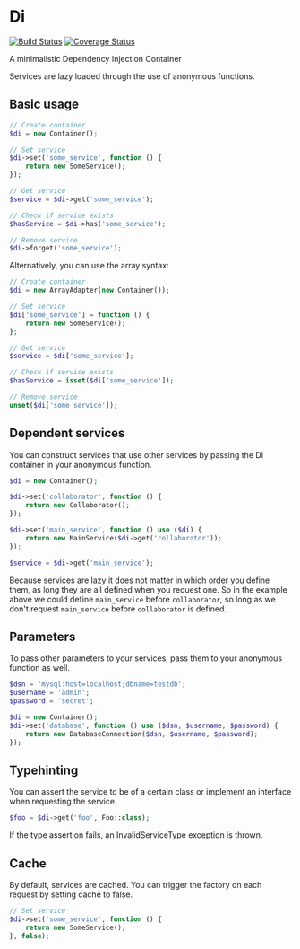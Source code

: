 # Di 

[![Build Status](https://travis-ci.org/Stratadox/Di.svg?branch=master)](https://travis-ci.org/Stratadox/Di)
[![Coverage Status](https://coveralls.io/repos/github/Stratadox/Di/badge.svg?branch=master)](https://coveralls.io/github/Stratadox/Di?branch=master)

A minimalistic Dependency Injection Container

Services are lazy loaded through the use of anonymous functions.

## Basic usage

```php
// Create container
$di = new Container();

// Set service
$di->set('some_service', function () {
    return new SomeService();
});

// Get service
$service = $di->get('some_service');

// Check if service exists
$hasService = $di->has('some_service');

// Remove service
$di->forget('some_service');
```

Alternatively, you can use the array syntax:

```php
// Create container
$di = new ArrayAdapter(new Container());

// Set service
$di['some_service'] = function () {
    return new SomeService();
};

// Get service
$service = $di['some_service'];

// Check if service exists
$hasService = isset($di['some_service']);

// Remove service
unset($di['some_service']);
```

## Dependent services

You can construct services that use other services by passing the DI container in your anonymous function.

```php
$di = new Container();

$di->set('collaborator', function () {
    return new Collaborator();
});

$di->set('main_service', function () use ($di) {
    return new MainService($di->get('collaborator'));
});

$service = $di->get('main_service');
```

Because services are lazy it does not matter in which order you define them, as long they are all defined when you request one.
So in the example above we could define `main_service` before `collaborator`, so long as we don't request `main_service` before `collaborator` is defined.

## Parameters

To pass other parameters to your services, pass them to your anonymous function as well.

```php
$dsn = 'mysql:host=localhost;dbname=testdb';
$username = 'admin';
$password = 'secret';

$di = new Container();
$di->set('database', function () use ($dsn, $username, $password) {
    return new DatabaseConnection($dsn, $username, $password);
});
```

## Typehinting

You can assert the service to be of a certain class or implement an interface when requesting the service.
```php
$foo = $di->get('foo', Foo::class);
```
If the type assertion fails, an InvalidServiceType exception is thrown.

## Cache

By default, services are cached. You can trigger the factory on each request by setting cache to false.
```php
// Set service
$di->set('some_service', function () {
    return new SomeService();
}, false);
```
